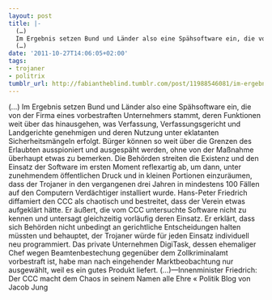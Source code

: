 ```yaml
---
layout: post
title: |-
  (…)
  Im Ergebnis setzen Bund und Länder also eine Spähsoftware ein, die von der Firma eines vorbestraften Unternehmers stammt, deren Funktionen weit über das hinausgehen, was Verfassung, Verfassungsgericht und Landgerichte genehmigen und deren Nutzung unter eklatanten Sicherheitsmängeln erfolgt. Bürger können so weit über die Grenzen des Erlaubten ausspioniert und ausgespäht werden, ohne von der Maßnahme überhaupt etwas zu bemerken. Die Behörden streiten die Existenz und den Einsatz der Software im ersten Moment reflexartig ab, um dann, unter zunehmendem öffentlichen Druck und in kleinen Portionen einzuräumen, dass der Trojaner in den vergangenen drei Jahren in mindestens 100 Fällen auf den Computern Verdächtiger installiert wurde. Hans-Peter Friedrich diffamiert den CCC als chaotisch und bestreitet, dass der Verein etwas aufgeklärt hätte. Er äußert, die vom CCC untersuchte Software nicht zu kennen und untersagt gleichzeitig vorläufig deren Einsatz. Er erklärt, dass sich Behörden nicht unbedingt an gerichtliche Entscheidungen halten müssten und behauptet, der Trojaner würde für jeden Einsatz individuell neu programmiert. Das private Unternehmen DigiTask, dessen ehemaliger Chef wegen Beamtenbestechung gegenüber dem Zollkriminalamt vorbestraft ist, habe man nach eingehender Marktbeobachtung nur ausgewählt, weil es ein gutes Produkt liefert.
  (…)
date: '2011-10-27T14:06:05+02:00'
tags:
- trojaner
- politrix
tumblr_url: http://fabiantheblind.tumblr.com/post/11988546081/im-ergebnis-setzen-bund-und-lander-also-eine
---
```

(…)
Im Ergebnis setzen Bund und Länder also eine Spähsoftware ein, die von der Firma eines vorbestraften Unternehmers stammt, deren Funktionen weit über das hinausgehen, was Verfassung, Verfassungsgericht und Landgerichte genehmigen und deren Nutzung unter eklatanten Sicherheitsmängeln erfolgt. Bürger können so weit über die Grenzen des Erlaubten ausspioniert und ausgespäht werden, ohne von der Maßnahme überhaupt etwas zu bemerken. Die Behörden streiten die Existenz und den Einsatz der Software im ersten Moment reflexartig ab, um dann, unter zunehmendem öffentlichen Druck und in kleinen Portionen einzuräumen, dass der Trojaner in den vergangenen drei Jahren in mindestens 100 Fällen auf den Computern Verdächtiger installiert wurde. Hans-Peter Friedrich diffamiert den CCC als chaotisch und bestreitet, dass der Verein etwas aufgeklärt hätte. Er äußert, die vom CCC untersuchte Software nicht zu kennen und untersagt gleichzeitig vorläufig deren Einsatz. Er erklärt, dass sich Behörden nicht unbedingt an gerichtliche Entscheidungen halten müssten und behauptet, der Trojaner würde für jeden Einsatz individuell neu programmiert. Das private Unternehmen DigiTask, dessen ehemaliger Chef wegen Beamtenbestechung gegenüber dem Zollkriminalamt vorbestraft ist, habe man nach eingehender Marktbeobachtung nur ausgewählt, weil es ein gutes Produkt liefert.
(…)—Innenminister Friedrich: Der CCC macht dem Chaos in seinem Namen alle Ehre « Politik Blog von Jacob Jung
